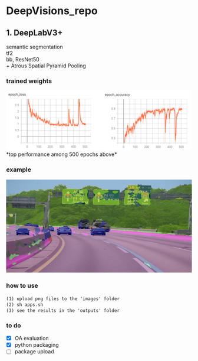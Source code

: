 # DeepVisions_repo

## 1. DeepLabV3+
semantic segmentation \
tf2 \
bb, ResNet50 \
\+ Atrous Spatial Pyramid Pooling

### trained weights
<p align="left">
    <img src="la.png" width=600></br>
    *top performance among 500 epochs above*
</p>



### example
<p align="left">
    <img src="output.png" width=600></br>
</p>

### how to use
```
(1) upload png files to the 'images' folder
(2) sh apps.sh
(3) see the results in the 'outputs' folder
```

### to do
- [x] OA evaluation
- [x] python packaging
- [ ] package upload
